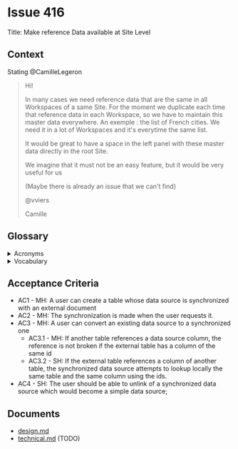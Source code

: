 # Issue 416

Title: Make reference Data available at Site Level

## Context

Stating @CamilleLegeron

> Hi!
>
> In many cases we need reference data that are the same in all Workspaces of a same Site. For the moment we duplicate each time that reference data in each Workspace, so we have to maintain this master data everywhere.
> An exemple : the list of French cities. We need it in a lot of Workspaces and it's everytime the same list.
>
> It would be great to have a space in the left panel with these master data directly in the root Site.
>
> We imagine that it must not be an easy feature, but it would be very useful for us
>
> (Maybe there is already an issue that we can't find)
>
> @vviers
>
> Camille

## Glossary

<details>
  <summary>Acronyms</summary>
  <dl>
    <dt>MH</dt><dd>Must Have</dd>
    <dt>SH</dt><dd>Should Have<dd>
    <dt>NTH</dt><dd>Nice To Have</dd>
  </dl>
</details>

<details>
  <summary>Vocabulary</summary>
  <dl>
    <dt>Synchronized data source</dt><dd>The data source which fetches its data from an external table, and gets its data and columns synchronized with this external table</dd>
    <dt>External table</dt><dd>Table of another document of the synchronized data source</dd>
  </dl>
</details>

## Acceptance Criteria

- AC1 - MH: A user can create a table whose data source is synchronized with an external document
- AC2 - MH: The synchronization is made when the user requests it.
- AC3 - MH: A user can convert an existing data source to a synchronized one
  - AC3.1 - MH: If another table references a data source column, the reference is not broken if the external table has a column of the same id
  - AC3.2 - SH: If the external table references a column of another table, the synchronized data source attempts to lookup locally the same table and the same column using the ids.
- AC4 - SH: The user should be able to unlink of a synchronized data source which would become a simple data source;

## Documents

- [design.md](./design.md)
- [technical.md](./technical.md) (TODO)

